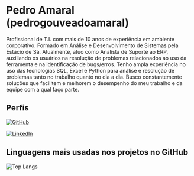 <h1>     
    <h1>Pedro Amaral (pedrogouveadoamaral)</h1>
</h1>
<p>
    Profissional de T.I. com mais de 10 anos de experiência em ambiente corporativo. Formado em Análise e Desenvolvimento de Sistemas pela Estácio de Sá. Atualmente, atuo como Analista de Suporte ao ERP, auxiliando os usuários na resolução de problemas relacionados ao uso da ferramenta e na identificação de bugs/erros. Tenho ampla experiência no uso das tecnologias SQL, Excel e Python para análise e resolução de problemas tanto no trabalho quanto no dia a dia. Busco constantemente soluções que facilitem e melhorem o desempenho do meu trabalho e da equipe com a qual faço parte.
</p>
<h2>Perfis</h2>

[![GitHub](https://img.shields.io/badge/GitHub-100000?style=for-the-badge&logo=github&logoColor=white)](https://github.com/pedrogouveadoamaral)

[![LinkedIn](https://img.shields.io/badge/LinkedIn-0077B5?style=for-the-badge&logo=linkedin&logoColor=white)](https://www.linkedin.com/in/pedrogouveadoamaral/)


## Linguagens mais usadas nos projetos no GitHub

![Top Langs](https://github-readme-stats-git-masterrstaa-rickstaa.vercel.app/api/top-langs/?username=pedrogouveadoamaral&bg_color=000&border_color=30A3DC&title_color=E94D5F&text_color=FFF)
